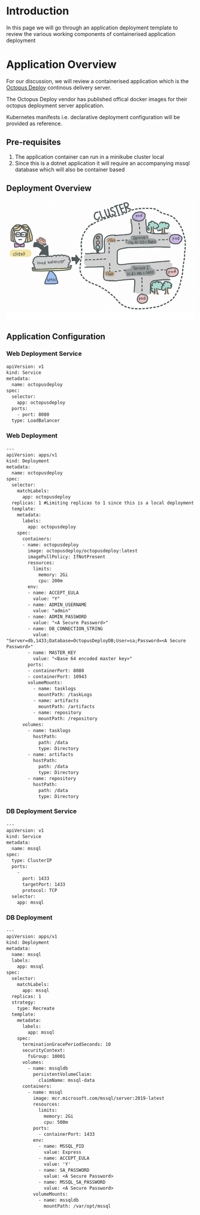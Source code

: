 # Introduction
In this page we will go through an application deployment template to review the various working components of containerised application deployment

# Application Overview
For our discussion, we will review a containerised application which is the [Octopus Deploy](https://octopus.com/docs/installation/octopus-server-linux-container/octopus-in-kubernetes) continous delivery server.

The Octopus Deploy vendor has published offical docker images for their octopus deployment server application. 

Kubernetes manifests i.e. declarative deployment configuration will be provided as reference.

## Pre-requisites
1. The application container can run in a minikube cluster local
1. Since this is a dotnet application it will require an accompanying mssql database which will also be container based

## Deployment Overview

![K8s Service.png](./static/k8s-anatomy.png)

## Application Configuration

### Web Deployment Service 
```
apiVersion: v1
kind: Service
metadata:
  name: octopusdeploy
spec:
  selector:
    app: octopusdeploy
  ports:
    - port: 8080
  type: LoadBalancer
```

### Web Deployment
```
---
apiVersion: apps/v1
kind: Deployment
metadata:
  name: octopusdeploy
spec:
  selector:
    matchLabels:
      app: octopusdeploy
  replicas: 1 #Limiting replicas to 1 since this is a local deployment
  template:
    metadata:
      labels:
        app: octopusdeploy
    spec:
      containers:
      - name: octopusdeploy
        image: octopusdeploy/octopusdeploy:latest
        imagePullPolicy: IfNotPresent
        resources:
          limits:
            memory: 2Gi
            cpu: 200m
        env:
        - name: ACCEPT_EULA
          value: "Y"
        - name: ADMIN_USERNAME
          value: "admin"
        - name: ADMIN_PASSWORD
          value: "<A Secure Password>"
        - name: DB_CONNECTION_STRING
          value: "Server=db,1433;Database=OctopusDeployDB;User=sa;Password=<A Secure Password>"
        - name: MASTER_KEY
          value: "<Base 64 encoded master key>"
        ports:
        - containerPort: 8080
        - containerPort: 10943
        volumeMounts:
          - name: tasklogs
            mountPath: /taskLogs
          - name: artifacts
            mountPath: /artifacts
          - name: repository
            mountPath: /repository
      volumes:
        - name: tasklogs
          hostPath:
            path: /data
            type: Directory
        - name: artifacts
          hostPath:
            path: /data
            type: Directory
        - name: repository
          hostPath:
            path: /data
            type: Directory
```

### DB Deployment Service

```
---
apiVersion: v1
kind: Service
metadata:
  name: mssql
spec:
  type: ClusterIP
  ports:
    -
      port: 1433
      targetPort: 1433
      protocol: TCP
  selector:
    app: mssql
```

### DB Deployment
```
---
apiVersion: apps/v1
kind: Deployment
metadata:
  name: mssql
  labels:
    app: mssql
spec:
  selector:
    matchLabels:
      app: mssql
  replicas: 1
  strategy:
    type: Recreate
  template:
    metadata:
      labels:
        app: mssql
    spec:
      terminationGracePeriodSeconds: 10
      securityContext:
        fsGroup: 10001
      volumes:
        - name: mssqldb
          persistentVolumeClaim:
            claimName: mssql-data
      containers:
        - name: mssql
          image: mcr.microsoft.com/mssql/server:2019-latest
          resources:
            limits:
              memory: 2Gi
              cpu: 500m
          ports:
            - containerPort: 1433
          env:
            - name: MSSQL_PID
              value: Express
            - name: ACCEPT_EULA
              value: 'Y'
            - name: SA_PASSWORD
              value: <A Secure Password>
            - name: MSSQL_SA_PASSWORD
              value: <A Secure Password>
          volumeMounts:
            - name: mssqldb
              mountPath: /var/opt/mssql

```



